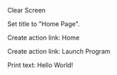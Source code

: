 Clear Screen

Set title to "Home Page".

Create action link: Home

Create action link: Launch Program

Print text: Hello World!
